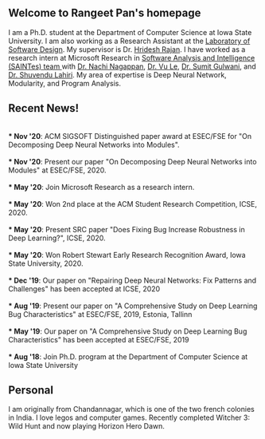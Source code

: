 <!-- Global site tag (gtag.js) - Google Analytics -->
<script async src="https://www.googletagmanager.com/gtag/js?id=UA-148953677-1"></script>
<script>
  window.dataLayer = window.dataLayer || [];
  function gtag(){dataLayer.push(arguments);}
  gtag('js', new Date());

  gtag('config', 'UA-148953677-1');
</script>

## Welcome to Rangeet Pan's homepage

I am a Ph.D. student at the Department of Computer Science at Iowa State University. I am also working as a Research Assistant at the <a href="http://design.cs.iastate.edu/"> Laboratory of Software Design</a>. My supervisor is Dr. <a href="http://web.cs.iastate.edu/~hridesh/">Hridesh Rajan</a>. I have worked as a research intern at Microsoft Research in <a href="https://www.microsoft.com/en-us/research/group/saint-group/"> Software Analysis and Intelligence (SAINTes) team </a> with <a href="https://www.microsoft.com/en-us/research/people/nachin/">Dr. Nachi Nagappan</a>, <a href="http://vuminhle.com/">Dr. Vu Le</a>, <a href="https://www.microsoft.com/en-us/research/people/sumitg/">Dr. Sumit Gulwani</a>, and <a href="https://www.microsoft.com/en-us/research/people/shuvendu/">Dr. Shuvendu Lahiri</a>. My area of expertise is Deep Neural Network, Modularity, and Program Analysis.


## Recent News!
<br> <b>* Nov '20</b>: ACM  SIGSOFT Distinguished paper award at ESEC/FSE for "On Decomposing Deep Neural Networks into Modules".<br>
<br> <b>* Nov '20</b>: Present our paper "On Decomposing Deep Neural Networks into Modules" at ESEC/FSE, 2020.<br>
<br> <b>* May '20</b>: Join Microsoft Research as a research intern.<br>
<br> <b>* May '20</b>: Won 2nd place at the ACM Student Research Competition, ICSE, 2020.<br>
<br> <b>* May '20</b>: Present SRC paper "Does Fixing Bug Increase Robustness in Deep Learning?", ICSE, 2020.<br>
<br> <b>* May '20</b>: Won Robert Stewart Early Research Recognition Award, Iowa State University, 2020.<br>
<br> <b>* Dec '19</b>: Our paper on "Repairing Deep Neural Networks: Fix Patterns and Challenges" has been accepted at ICSE, 2020<br>
<br> <b>* Aug '19</b>: Present our paper on "A Comprehensive Study on Deep Learning Bug Characteristics" at ESEC/FSE, 2019, Estonia, Tallinn<br>
<br> <b>* May '19</b>: Our paper on "A Comprehensive Study on Deep Learning Bug Characteristics" has been accepted at ESEC/FSE, 2019<br>
<br> <b>* Aug '18</b>: Join Ph.D. program at the Department of Computer Science at Iowa State University<br>

## Personal

I am originally from Chandannagar, which is one of the two french colonies in India. I love legos and computer games. Recently completed Witcher 3: Wild Hunt and now playing Horizon Hero Dawn.
